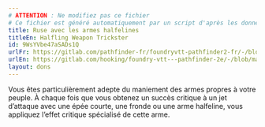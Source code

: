 ```yaml
---
# ATTENTION : Ne modifiez pas ce fichier
# Ce fichier est généré automatiquement par un script d'après les données du module Foundry VTT officiel et de sa traduction
title: Ruse avec les armes halfelines
titleEn: Halfling Weapon Trickster
id: 9WsYVbe47aSADs1Q
urlFr: https://gitlab.com/pathfinder-fr/foundryvtt-pathfinder2-fr/-/blob/master/data/feats/9WsYVbe47aSADs1Q.htm
urlEn: https://gitlab.com/hooking/foundry-vtt---pathfinder-2e/-/blob/master/packs/data/feats.db/halfling-weapon-trickster.json
layout: dons
---
```

Vous êtes particulièrement adepte du maniement des armes propres à votre peuple. À chaque fois que vous obtenez un succès critique à un jet d’attaque avec une épée courte, une fronde ou une arme halfeline, vous appliquez l’effet critique spécialisé de cette arme.
